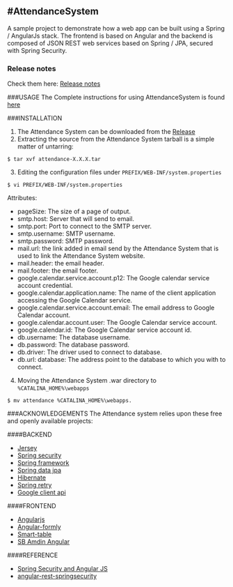 #AttendanceSystem
---

A sample project to demonstrate how a web app can be built using a Spring / AngularJs stack. The frontend is based on Angular and the backend is composed of JSON REST web services based on Spring / JPA, secured with Spring Security.

### Release notes
Check them here: [Release notes](https://github.com/infinitiessoft/AttendenceSystem/blob/master/RELEASENOTES.md)

###USAGE
The Complete instructions for using AttendanceSystem is found [here](http://infinitiessoft.github.io/AttendenceSystem/)

###INSTALLATION
1. The Attendance System can be downloaded from the [Release](https://github.com/infinitiessoft/AttendenceSystem/releases)
2. Extracting the source from the Attendance System tarball is a simple matter of untarring:
  ```
  $ tar xvf attendance-X.X.X.tar
  ```
3. Editing the configuration files under `PREFIX/WEB-INF/system.properties`
  ```
  $ vi PREFIX/WEB-INF/system.properties
  ```
  Attributes:
  - pageSize: The size of a page of output.
  - smtp.host: Server that will send to email.
  - smtp.port: Port to connect to the SMTP server.
  - smtp.username: SMTP username. 
  - smtp.password: SMTP password.
  - mail.url: the link added in email send by the Attendance System that is used to link the Attendance System website.
  - mail.header: the email header.
  - mail.footer: the email footer.
  - google.calendar.service.account.p12: The Google calendar service account credential.
  - google.calendar.application.name: The name of the client application accessing the Google Calendar service.
  - google.calendar.service.account.email: The email address to Google Calendar account.
  - google.calendar.account.user: The Google Calendar service account.
  - google.calendar.id: The Google Calendar service account id.
  - db.username: The database username.
  - db.password: The database password.
  - db.driver: The driver used to connect to database.
  - db.url: database: The address point to the database to which you with to connect.

4. Moving the Attendance System .war directory to `%CATALINA_HOME%\webapps`
  ```
  $ mv attendance %CATALINA_HOME%\webapps.
  ```


###ACKNOWLEDGEMENTS
The Attendance system relies upon these free and openly available projects:

####BACKEND
- [Jersey](https://jersey.java.net/)
- [Spring security](http://projects.spring.io/spring-security/)
- [Spring framework](https://projects.spring.io/spring-framework/)
- [Spring data jpa](http://projects.spring.io/spring-data-jpa/)
- [Hibernate](http://hibernate.org/orm/)
- [Spring retry](https://github.com/spring-projects/spring-retry)
- [Google client api](https://developers.google.com/api-client-library/java/)

####FRONTEND
- [Angularjs](https://angularjs.org/)
- [Angular-formly](http://angular-formly.com/)
- [Smart-table](http://lorenzofox3.github.io/smart-table-website/)
- [SB Amdin Angular](http://startangular.com/product/sb-admin-angular-theme/)

####REFERENCE
- [Spring Security and Angular JS](https://spring.io/guides/tutorials/spring-security-and-angular-js/)
- [angular-rest-springsecurity](https://github.com/philipsorst/angular-rest-springsecurity)


